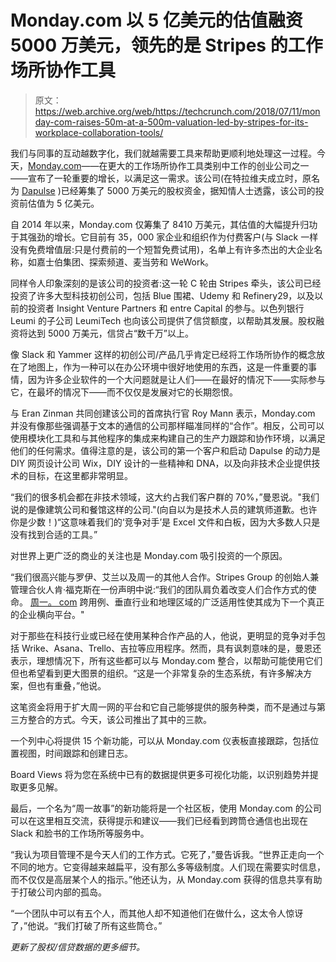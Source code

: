 # Monday.com 以 5 亿美元的估值融资 5000 万美元，领先的是 Stripes 的工作场所协作工具 

> 原文：<https://web.archive.org/web/https://techcrunch.com/2018/07/11/monday-com-raises-50m-at-a-500m-valuation-led-by-stripes-for-its-workplace-collaboration-tools/>

我们与同事的互动越数字化，我们就越需要工具来帮助更顺利地处理这一过程。今天，[Monday.com](https://web.archive.org/web/20230219053515/http://monday.com/)——在更大的工作场所协作工具类别中工作的创业公司之一——宣布了一轮重要的增长，以满足这一需求。该公司(在特拉维夫成立时，原名为 [Dapulse](https://web.archive.org/web/20230219053515/https://monday.com/blog/its-official-dapulse-is-now-monday-com/) )已经筹集了 5000 万美元的股权资金，据知情人士透露，该公司的投资前估值为 5 亿美元。

自 2014 年以来，Monday.com 仅筹集了 8410 万美元，其估值的大幅提升归功于其强劲的增长。它目前有 35，000 家企业和组织作为付费客户(与 Slack 一样没有免费增值层:只是付费前的一个短暂免费试用)，名单上有许多杰出的大企业名称，如嘉士伯集团、探索频道、麦当劳和 WeWork。

同样令人印象深刻的是该公司的投资者:这一轮 C 轮由 Stripes 牵头，该公司已经投资了许多大型科技初创公司，包括 Blue 围裙、Udemy 和 Refinery29，以及以前的投资者 Insight Venture Partners 和 entre Capital 的参与。以色列银行 Leumi 的子公司 LeumiTech 也向该公司提供了信贷额度，以帮助其发展。股权融资将达到 5000 万美元，信贷占“数千万”以上。

像 Slack 和 Yammer 这样的初创公司/产品几乎肯定已经将工作场所协作的概念放在了地图上，作为一种可以在办公环境中很好地使用的东西，这是一件重要的事情，因为许多企业软件的一个大问题就是让人们——在最好的情况下——实际参与它，在最坏的情况下——而不仅仅是发展对它的长期怨恨。

与 Eran Zinman 共同创建该公司的首席执行官 Roy Mann 表示，Monday.com 并没有像那些强调基于文本的通信的公司那样瞄准同样的“合作”。相反，公司可以使用模块化工具和与其他程序的集成来构建自己的生产力跟踪和协作环境，以满足他们的任何需求。值得注意的是，该公司的第一个客户和启动 Dapulse 的动力是 DIY 网页设计公司 Wix，DIY 设计的一些精神和 DNA，以及向非技术企业提供技术的目标，在这里都非常明显。

“我们的很多机会都在非技术领域，这大约占我们客户群的 70%，”曼恩说。"我们说的是像建筑公司和餐馆这样的公司."(向自以为是技术人员的建筑师道歉。也许你是少数！)“这意味着我们的‘竞争对手’是 Excel 文件和白板，因为大多数人只是没有找到合适的工具。”

对世界上更广泛的商业的关注也是 Monday.com 吸引投资的一个原因。

“我们很高兴能与罗伊、艾兰以及周一的其他人合作。Stripes Group 的创始人兼管理合伙人肯·福克斯在一份声明中说:“我们的团队肩负着改变人们合作方式的使命。 [周一。 com](https://web.archive.org/web/20230219053515/http://monday.com/) 跨用例、垂直行业和地理区域的广泛适用性使其成为下一个真正的企业横向平台。"

对于那些在科技行业或已经在使用某种合作产品的人，他说，更明显的竞争对手包括 Wrike、Asana、Trello、吉拉等应用程序。然而，具有讽刺意味的是，曼恩还表示，理想情况下，所有这些都可以与 Monday.com 整合，以帮助可能使用它们但也希望看到更大图景的组织。“这是一个非常复杂的生态系统，有许多解决方案，但也有重叠，”他说。

这笔资金将用于扩大周一网的平台和它自己能够提供的服务种类，而不是通过与第三方整合的方式。今天，该公司推出了其中的三款。

一个列中心将提供 15 个新功能，可以从 Monday.com 仪表板直接跟踪，包括位置视图，时间跟踪和创建日志。

Board Views 将为您在系统中已有的数据提供更多可视化功能，以识别趋势并提取更多见解。

最后，一个名为“周一故事”的新功能将是一个社区板，使用 Monday.com 的公司可以在这里相互交流，获得提示和建议——我们已经看到跨筒仓通信也出现在 Slack 和脸书的工作场所等服务中。

“我认为项目管理不是今天人们的工作方式。它死了，”曼告诉我。“世界正走向一个不同的地方。它变得越来越扁平，没有那么多等级制度。人们现在需要实时信息，而不仅仅是高层某个人的指示。”他还认为，从 Monday.com 获得的信息共享有助于打破公司内部的孤岛。

“一个团队中可以有五个人，而其他人却不知道他们在做什么，这太令人惊讶了，”他说。“我们打破了所有这些筒仓。”

*更新了股权/信贷数据的更多细节。*